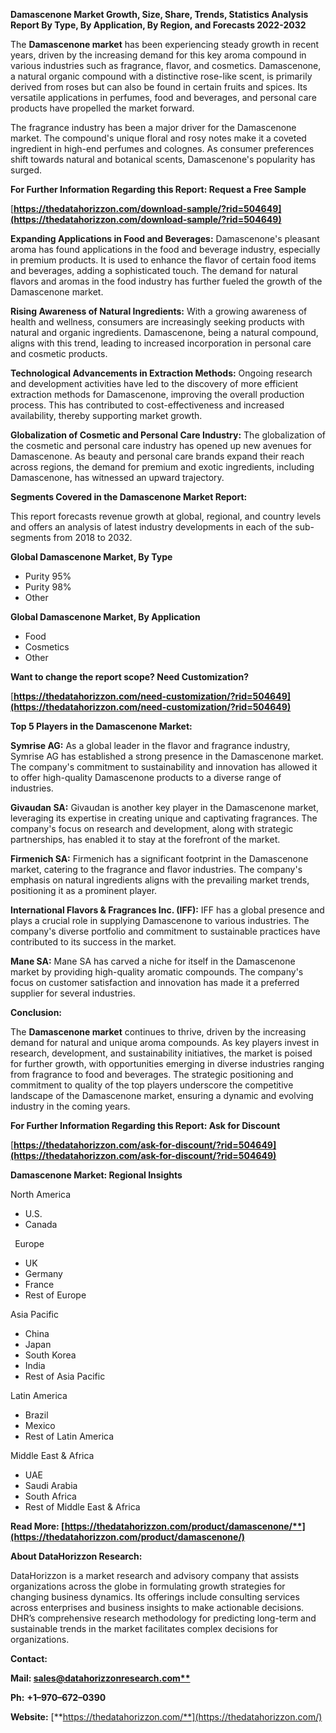 ﻿**Damascenone  Market Growth, Size, Share, Trends, Statistics Analysis Report By Type, By Application, By Region, and Forecasts 2022-2032**

The **Damascenone market** has been experiencing steady growth in recent years, driven by the increasing demand for this key aroma compound in various industries such as fragrance, flavor, and cosmetics. Damascenone, a natural organic compound with a distinctive rose-like scent, is primarily derived from roses but can also be found in certain fruits and spices. Its versatile applications in perfumes, food and beverages, and personal care products have propelled the market forward. 

The fragrance industry has been a major driver for the Damascenone market. The compound's unique floral and rosy notes make it a coveted ingredient in high-end perfumes and colognes. As consumer preferences shift towards natural and botanical scents, Damascenone's popularity has surged.

**For Further Information Regarding this Report: Request a Free Sample**	

[**https://thedatahorizzon.com/download-sample/?rid=504649](https://thedatahorizzon.com/download-sample/?rid=504649)** 

**Expanding Applications in Food and Beverages:** Damascenone's pleasant aroma has found applications in the food and beverage industry, especially in premium products. It is used to enhance the flavor of certain food items and beverages, adding a sophisticated touch. The demand for natural flavors and aromas in the food industry has further fueled the growth of the Damascenone market.

**Rising Awareness of Natural Ingredients:** With a growing awareness of health and wellness, consumers are increasingly seeking products with natural and organic ingredients. Damascenone, being a natural compound, aligns with this trend, leading to increased incorporation in personal care and cosmetic products.

**Technological Advancements in Extraction Methods:** Ongoing research and development activities have led to the discovery of more efficient extraction methods for Damascenone, improving the overall production process. This has contributed to cost-effectiveness and increased availability, thereby supporting market growth.

**Globalization of Cosmetic and Personal Care Industry:** The globalization of the cosmetic and personal care industry has opened up new avenues for Damascenone. As beauty and personal care brands expand their reach across regions, the demand for premium and exotic ingredients, including Damascenone, has witnessed an upward trajectory.

**Segments Covered in the Damascenone Market Report:** 

This report forecasts revenue growth at global, regional, and country levels and offers an analysis of latest industry developments in each of the sub-segments from 2018 to 2032.

**Global Damascenone Market, By Type**

- Purity 95%
- Purity 98%
- Other

**Global Damascenone Market, By Application**

- Food
- Cosmetics
- Other

**Want to change the report scope? Need Customization?**

[**https://thedatahorizzon.com/need-customization/?rid=504649](https://thedatahorizzon.com/need-customization/?rid=504649)** 

**Top 5 Players in the Damascenone Market:**

**Symrise AG:** As a global leader in the flavor and fragrance industry, Symrise AG has established a strong presence in the Damascenone market. The company's commitment to sustainability and innovation has allowed it to offer high-quality Damascenone products to a diverse range of industries.

**Givaudan SA:** Givaudan is another key player in the Damascenone market, leveraging its expertise in creating unique and captivating fragrances. The company's focus on research and development, along with strategic partnerships, has enabled it to stay at the forefront of the market.

**Firmenich SA:** Firmenich has a significant footprint in the Damascenone market, catering to the fragrance and flavor industries. The company's emphasis on natural ingredients aligns with the prevailing market trends, positioning it as a prominent player.

**International Flavors & Fragrances Inc. (IFF):** IFF has a global presence and plays a crucial role in supplying Damascenone to various industries. The company's diverse portfolio and commitment to sustainable practices have contributed to its success in the market.

**Mane SA:** Mane SA has carved a niche for itself in the Damascenone market by providing high-quality aromatic compounds. The company's focus on customer satisfaction and innovation has made it a preferred supplier for several industries.

**Conclusion:**

The **Damascenone market** continues to thrive, driven by the increasing demand for natural and unique aroma compounds. As key players invest in research, development, and sustainability initiatives, the market is poised for further growth, with opportunities emerging in diverse industries ranging from fragrance to food and beverages. The strategic positioning and commitment to quality of the top players underscore the competitive landscape of the Damascenone market, ensuring a dynamic and evolving industry in the coming years.

**For Further Information Regarding this Report: Ask for Discount**	

[**https://thedatahorizzon.com/ask-for-discount/?rid=504649](https://thedatahorizzon.com/ask-for-discount/?rid=504649)** 

**Damascenone Market: Regional Insights**

North America

- U.S.
- Canada

` `Europe

- UK
- Germany
- France
- Rest of Europe

Asia Pacific

- China
- Japan
- South Korea
- India
- Rest of Asia Pacific

Latin America

- Brazil
- Mexico
- Rest of Latin America

Middle East & Africa

- UAE
- Saudi Arabia
- South Africa
- Rest of Middle East & Africa

**Read More: [https://thedatahorizzon.com/product/damascenone/**](https://thedatahorizzon.com/product/damascenone/)** 

**About DataHorizzon Research:**

DataHorizzon is a market research and advisory company that assists organizations across the globe in formulating growth strategies for changing business dynamics. Its offerings include consulting services across enterprises and business insights to make actionable decisions. DHR’s comprehensive research methodology for predicting long-term and sustainable trends in the market facilitates complex decisions for organizations.

**Contact:**

**Mail: [sales@datahorizzonresearch.com**](mailto:sales@datahorizzonresearch.com)**

**Ph:** **+1–970–672–0390**

**Website:** [**https://thedatahorizzon.com/**](https://thedatahorizzon.com/)

